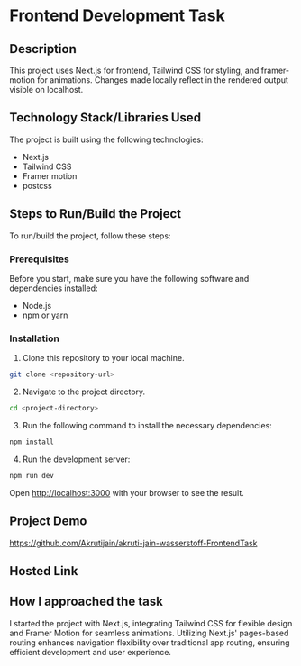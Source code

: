 # Frontend Development Task

## Description

This project uses Next.js for frontend, Tailwind CSS for styling, and framer-motion for animations. Changes made locally reflect in the rendered output visible on localhost.

## Technology Stack/Libraries Used

The project is built using the following technologies:

- Next.js
- Tailwind CSS
- Framer motion
- postcss

## Steps to Run/Build the Project

To run/build the project, follow these steps:

### Prerequisites

Before you start, make sure you have the following software and dependencies installed:

- Node.js
- npm or yarn

### Installation

1. Clone this repository to your local machine.

```bash
git clone <repository-url>
```

2. Navigate to the project directory.

```bash
cd <project-directory>
```

3. Run the following command to install the necessary dependencies:

```bash
npm install
```

4. Run the development server:

```bash
npm run dev
```

Open [http://localhost:3000](http://localhost:3000) with your browser to see the result.

## Project Demo

https://github.com/Akrutijain/akruti-jain-wasserstoff-FrontendTask

## Hosted Link

## How I approached the task

I started the project with Next.js, integrating Tailwind CSS for flexible design and Framer Motion for seamless animations. Utilizing Next.js' pages-based routing enhances navigation flexibility over traditional app routing, ensuring efficient development and user experience.
